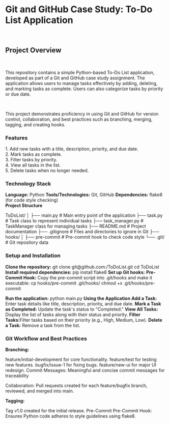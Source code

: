 <H1>Git and GitHub Case Study: To-Do List Application</H1>
<br>
<H2>Project Overview</H2>
<br>
<p>This repository contains a simple Python-based To-Do List application, developed as part of a Git and GitHub case study assignment. The application allows users to manage tasks effectively by adding, deleting, and marking tasks as complete. Users can also categorize tasks by priority or due date.</p>
<br>
<p>This project demonstrates proficiency in using Git and GitHub for version control, collaboration, and best practices such as branching, merging, tagging, and creating hooks.</p>

<H3>Features</H3>
  1. Add new tasks with a title, description, priority, and due date.<br>
  2. Mark tasks as complete.<br>
  3. Filter tasks by priority.<br>
  4. View all tasks in the list.<br>
  5. Delete tasks when no longer needed.<br>
<H3>Technology Stack</H3>
<B>Language:</B> Python
<B>Tools/Technologies:</B> Git, GitHub
<B>Dependencies:</B> flake8 (for code style checking)
<br>
<b>Project Structure</b>

ToDoList/
│
├── main.py                # Main entry point of the application
├── task.py                # Task class to represent individual tasks
├── task_manager.py        # TaskManager class for managing tasks
├── README.md              # Project documentation
├── .gitignore             # Files and directories to ignore in Git
├── hooks/
│   ├── pre-commit         # Pre-commit hook to check code style
└── .git/                  # Git repository data
<H3>Setup and Installation</H3>
<b>Clone the repository:</b>
git clone git@github.com:<YourUsername>/ToDoList.git
cd ToDoList
<b>Install required dependencies:</b>
pip install flake8
<b>Set up Git hooks:</b>
<b>Pre-Commit Hook:</b> Copy the pre-commit script into .git/hooks and make it executable:
cp hooks/pre-commit .git/hooks/
chmod +x .git/hooks/pre-commit

<b>Run the application:</b>
  python main.py
<b>Using the Application</b>
<b>Add a Task:</b> Enter task details like title, description, priority, and due date.
<b>Mark a Task as Completed:</b> Update the task's status to "Completed."
<b>View All Tasks:</b> Display the list of tasks along with their status and priority.
<b>Filter Tasks:</b>Filter tasks based on their priority (e.g., High, Medium, Low).
<b>Delete a Task:</b> Remove a task from the list.

<h3>Git Workflow and Best Practices</h3>

<b>Branching:</b>

feature/initial-development for core functionality.
feature/test for testing new features.
bugfix/issue-1 for fixing bugs.
feature/new-ui for major UI redesign.
Commit Messages: Meaningful and concise commit messages for traceability 

Collaboration: Pull requests created for each feature/bugfix branch, reviewed, and merged into main.


<b>Tagging:</b>

Tag v1.0 created for the initial release.
Pre-Commit 
Pre-Commit Hook: Ensures Python code adheres to style guidelines using flake8.

